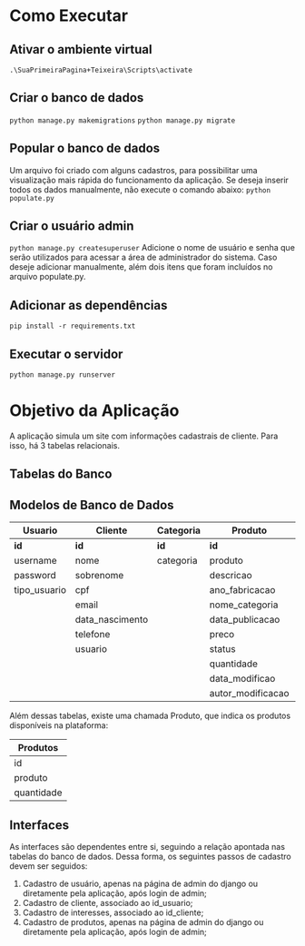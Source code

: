 # Como Executar

## Ativar o ambiente virtual
`.\SuaPrimeiraPagina+Teixeira\Scripts\activate`

## Criar o banco de dados
`python manage.py makemigrations`
`python manage.py migrate`

## Popular o banco de dados
Um arquivo foi criado com alguns cadastros, para possibilitar uma visualização mais rápida do funcionamento da aplicação. Se deseja inserir todos os dados manualmente, não execute o comando abaixo:
`python populate.py`

## Criar o usuário admin
`python manage.py createsuperuser`
Adicione o nome de usuário e senha que serão utilizados para acessar a área de administrador do sistema. Caso deseje adicionar manualmente, além dois itens que foram incluídos no arquivo populate.py.

## Adicionar as dependências
`pip install -r requirements.txt`

## Executar o servidor
`python manage.py runserver`

# Objetivo da Aplicação

A aplicação simula um site com informações cadastrais de cliente. Para isso, há 3 tabelas relacionais.

## Tabelas do Banco

## Modelos de Banco de Dados

| **Usuario** | **Cliente** | **Categoria** | **Produto** | **Interesse** | **Avatar** |
|-------------|-------------|---------------|-------------|---------------|------------|
| **id**      | **id**      | **id**        | **id**      | **id**        | **id**     |
| username    | nome        | categoria     | produto     | cliente       | Usuario    |
| password    | sobrenome   |               | descricao   | interesse     | imagem     |
| tipo_usuario| cpf         |               | ano_fabricacao|              |            |
|             | email       |               | nome_categoria|              |            |
|             | data_nascimento|           | data_publicacao|             |            |
|             | telefone    |               | preco       |               |            |
|             | usuario     |               | status      |               |            |
|             |             |               | quantidade  |               |            |
|             |             |               | data_modificao|             |            |
|             |             |               | autor_modificacao|          |            |


Além dessas tabelas, existe uma chamada Produto, que indica os produtos disponíveis na plataforma:

| Produtos          |
|-------------------|
| id                |
| produto           |
| quantidade        |

## Interfaces

As interfaces são dependentes entre si, seguindo a relação apontada nas tabelas do banco de dados. Dessa forma, os seguintes passos de cadastro devem ser seguidos:

1) Cadastro de usuário, apenas na página de admin do django ou diretamente pela aplicação, após login de admin;
2) Cadastro de cliente, associado ao id_usuario;
3) Cadastro de interesses, associado ao id_cliente;
4) Cadastro de produtos, apenas na página de admin do django ou diretamente pela aplicação, após login de admin;
